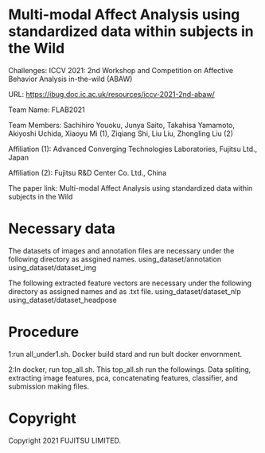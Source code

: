 # Multi-modal Affect Analysis using standardized data within subjects in the Wild

Challenges: ICCV 2021: 2nd Workshop and Competition on Affective Behavior Analysis in-the-wild (ABAW)

URL: https://ibug.doc.ic.ac.uk/resources/iccv-2021-2nd-abaw/

Team Name: FLAB2021

Team Members: Sachihiro Youoku, Junya Saito, Takahisa Yamamoto, Akiyoshi Uchida, Xiaoyu Mi (1), Ziqiang Shi, Liu Liu, Zhongling Liu (2)

Affiliation (1): Advanced Converging Technologies Laboratories, Fujitsu Ltd., Japan

Affiliation (2): Fujitsu R&D Center Co. Ltd., China

The paper link: Multi-modal Affect Analysis using standardized data within subjects in the Wild

# Necessary data
The datasets of images and annotation files are necessary under the following directory as assgined names.
using_dataset/annotation
using_dataset/dataset_img

The following extracted feature vectors are necessary under the following directory as assigned names and as .txt file.
using_dataset/dataset_nlp
using_dataset/dataset_headpose



# Procedure
1:run all_under1.sh.
  Docker build stard and run bult docker envornment.
  
2:In docker, run top_all.sh.
  This top_all.sh run the followings.
  Data spliting, extracting image features, pca, concatenating features, classifier, and submission making files.

# Copyright
Copyright 2021 FUJITSU LIMITED.

